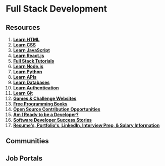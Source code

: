 # Full Stack Development 

## Resources
1. **[Learn HTML](#learn-html)**
2. **[Learn CSS](#learn-css)**
3. **[Learn JavaScript](#learn-javascript)**
4. **[Learn React.js](#learn-react-js)**
5. **[Full Stack Tutorials](#full-stack-tutorials)**
6. **[Learn Node.js](#learn-node-js)**
7. **[Learn Python](#learn-python)**
8. **[Learn APIs](#learn-apis)**
9. **[Learn Databases](#learn-databases)**
10. **[Learn Authentication](#learn-authentication)**
11. **[Learn Git](#learn-git)**
12. **[Games & Challenge Websites](#games-and-challenge-websites)**
13. **[Free Programming Books](#free-programming-books)**
14. **[Open Source Contribution Opportunities](#open-source-contribution-opportunities)**
15. **[Am I Ready to be a Developer?](#am-i-ready-to-be-a-developer)**
16. **[Software Developer Success Stories](#software-developer-success-stories)**
17. **[Resume's, Portfolio's, LinkedIn, Interview Prep, & Salary Information](#get-the-job)**

## Communities

## Job Portals
